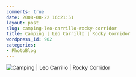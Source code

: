 ```yaml
---
comments: true
date: 2008-08-22 16:21:51
layout: post
slug: camping-leo-carrillo-rocky-corridor
title: Camping | Leo Carrillo | Rocky Corridor
wordpress_id: 902
categories:
- PhotoBlog
---
```


![Camping | Leo Carrillo | Rocky Corridor](http://ryanfitzer.com/main/wp-content/uploads/2008/08/camping-lc-large-rocks.jpg)

